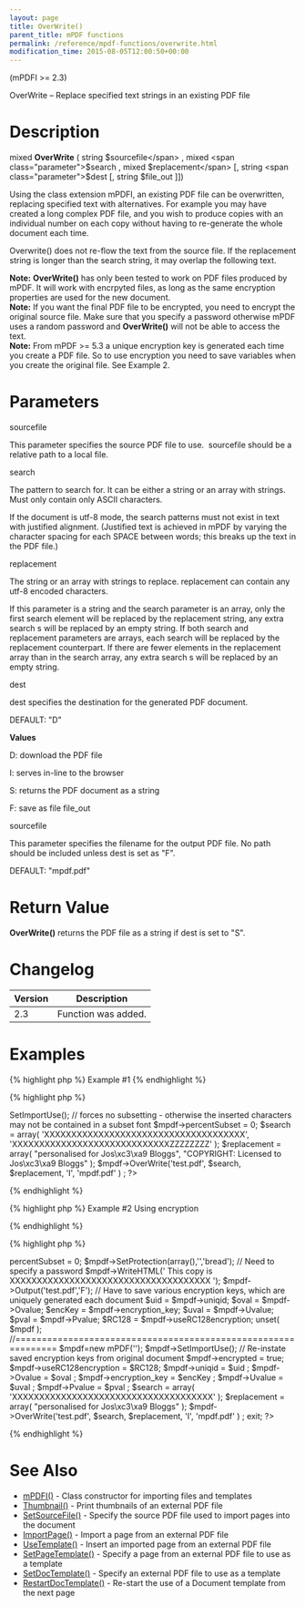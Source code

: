 ```yaml
---
layout: page
title: OverWrite()
parent_title: mPDF functions
permalink: /reference/mpdf-functions/overwrite.html
modification_time: 2015-08-05T12:00:50+00:00
---
```


(mPDFI &gt;= 2.3)

OverWrite – Replace specified text strings in an existing PDF file

# Description

mixed <b>OverWrite</b> ( string <span class="parameter">$sourcefile</span> , mixed <span class="parameter">$search</span> , mixed <span class="parameter">$replacement</span> [, string <span class="parameter">$dest</span> [, string <span class="parameter">$file_out</span> ]])

Using the class extension mPDFI, an existing PDF file can be overwritten, replacing specified text with alternatives. For example you may have created a long complex PDF file, and you wish to produce copies with an individual number on each copy without having to re-generate the whole document each time.

Overwrite() does not re-flow the text from the source file. If the <span class="parameter">replacement</span> string is longer than the <span class="parameter">search</span> string, it may overlap the following text.

<div class="alert alert-info" role="alert"><strong>Note:</strong> <b>OverWrite()</b> has only been tested to work on PDF files produced by mPDF. It will work with encrpyted files, as long as the same encryption properties are used for the new document.</div>

<div class="alert alert-info" role="alert"><strong>Note:</strong> If you want the final PDF file to be encrypted, you need to encrypt the original source file. Make sure that you specify a password otherwise mPDF uses a random password and <b>OverWrite()</b> will not be able to access the text.</div>

<div class="alert alert-info" role="alert"><strong>Note:</strong> From mPDF &gt;= 5.3 a unique encryption key is generated each time you create a PDF file. So to use encryption you need to save variables when you create the original file. See Example 2.</div>

# Parameters

<span class="parameter">sourcefile</span>

This parameter specifies the source PDF file to use.&nbsp; <span class="parameter">sourcefile</span> should be a relative path to a local file.

<span class="parameter">search</span>

The pattern to search for. It can be either a string or an array with strings. Must only contain only ASCII characters.

If the document is utf-8 mode, the search patterns must not exist in text with justified alignment. (Justified text is achieved in mPDF by varying the character spacing for each <span class="smallblock">SPACE</span> between words; this breaks up the text in the PDF file.)

<span class="parameter">replacement</span>

The string or an array with strings to replace. <span class="parameter">replacement</span> can contain any utf-8 encoded characters.

If this parameter is a string and the <span class="parameter">search</span> parameter is an array, only the first <span class="parameter">search</span> element will be replaced by the <span class="parameter">replacement</span> string, any extra <span class="parameter">search</span> s will be replaced by an empty string. If both <span class="parameter">search</span> and <span class="parameter">replacement</span> parameters are arrays, each <span class="parameter">search</span> will be replaced by the <span class="parameter">replacement</span> counterpart. If there are fewer elements in the <span class="parameter">replacement</span> array than in the <span class="parameter">search</span> array, any extra <span class="parameter">search</span> s will be replaced by an empty string.

<span class="parameter">dest</span>

<span class="parameter">dest</span> specifies the destination for the generated PDF document.

<span class="smallblock">DEFAULT</span>: "D"

<b>Values</b>

D: download the PDF file

I: serves in-line to the browser

S: returns the PDF document as a string

F: save as file <span class="parameter">file_out

</span>

<span class="parameter">sourcefile</span>

This parameter specifies the filename for the output PDF file. No path should be included unless <span class="parameter">dest</span> is set as "F".

<span class="smallblock">DEFAULT</span>: "mpdf.pdf"

# Return Value

<b>OverWrite()</b> returns the PDF file as a string if <span class="parameter">dest</span> is set to "S".

# Changelog

<table class="table"> <thead>
<tr> <th>Version</th><th>Description</th> </tr>
</thead> <tbody>
<tr>
<td>2.3</td>
<td>Function was added.</td>
</tr>
</tbody> </table>

# Examples

{% highlight php %}
Example #1
{% endhighlight %}

{% highlight php %}
<?php

include("../mpdf.php");

// Must set codepage (e.g. UTF-8 or Core fonts) the same as for original document

// The rest of the parameters do nothing

$mpdf=new mPDFI('');

$mpdf->SetImportUse(); 

// forces no subsetting - otherwise the inserted characters may not be contained in a subset font

$mpdf->percentSubset = 0;    

$search = array(

        'XXXXXXXXXXXXXXXXXXXXXXXXXXXXXXXXXXXXX', 

        'XXXXXXXXXXXXXXXXXXXXXXXXXXXXXZZZZZZZZ'

);

$replacement = array(

        "personalised for Jos\xc3\xa9 Bloggs",

        "COPYRIGHT: Licensed to Jos\xc3\xa9 Bloggs"

);

$mpdf->OverWrite('test.pdf', $search, $replacement, 'I', 'mpdf.pdf' ) ;

?>
{% endhighlight %}

{% highlight php %}
Example #2  Using encryption

{% endhighlight %}

{% highlight php %}
<?php

include("../mpdf.php");

$mpdf=new mPDF(''); 

$mpdf->percentSubset = 0;

$mpdf->SetProtection(array(),'','bread');   // Need to specify a password

$mpdf->WriteHTML('
This copy is XXXXXXXXXXXXXXXXXXXXXXXXXXXXXXXXXXXXX
');

$mpdf->Output('test.pdf','F'); 

    // Have to save various encryption keys, which are uniquely generated each document

    $uid = $mpdf->uniqid;

    $oval = $mpdf->Ovalue;

    $encKey = $mpdf->encryption_key;

    $uval = $mpdf->Uvalue;

    $pval = $mpdf->Pvalue;

    $RC128 = $mpdf->useRC128encryption;

unset( $mpdf );

//==============================================================

$mpdf=new mPDF('');

$mpdf->SetImportUse();

    // Re-instate saved encryption keys from original document

    $mpdf->encrypted = true;

    $mpdf->useRC128encryption = $RC128;

    $mpdf->uniqid = $uid ;

    $mpdf->Ovalue = $oval ;

    $mpdf->encryption_key = $encKey ;

    $mpdf->Uvalue = $uval ;

    $mpdf->Pvalue = $pval ;

$search = array(

        'XXXXXXXXXXXXXXXXXXXXXXXXXXXXXXXXXXXXX'

);

$replacement = array(

        "personalised for Jos\xc3\xa9 Bloggs"

);

$mpdf->OverWrite('test.pdf', $search, $replacement, 'I', 'mpdf.pdf' ) ;

exit;

?>
{% endhighlight %}

# See Also

<ul>
<li><a href="index4a46.html?tid=348">mPDFI()</a> - Class constructor for importing files and templates</li>
<li><a href="{{ "/reference/mpdf-functions/thumbnail.html" | prepend: site.baseurl }}">Thumbnail()</a> - Print thumbnails of an external PDF file</li>
<li><a href="{{ "/reference/mpdf-functions/setsourcefile.html" | prepend: site.baseurl }}">SetSourceFile()</a> - Specify the source PDF file used to import pages into the document</li>
<li><a href="{{ "/reference/mpdf-functions/importpage.html" | prepend: site.baseurl }}">ImportPage()</a> - Import a page from an external PDF file</li>
<li><a href="{{ "/reference/mpdf-functions/usetemplate.html" | prepend: site.baseurl }}">UseTemplate()</a> - Insert an imported page from an external PDF file</li>
<li><a href="{{ "/reference/mpdf-functions/setpagetemplate.html" | prepend: site.baseurl }}">SetPageTemplate()</a> - Specify a page from an external PDF file to use as a template</li>
<li><a href="{{ "/reference/mpdf-functions/setdoctemplate.html" | prepend: site.baseurl }}">SetDocTemplate()</a> - Specify an external PDF file to use as a template</li>
<li><a href="{{ "/reference/mpdf-functions/restartdoctemplate.html" | prepend: site.baseurl }}">RestartDocTemplate()</a> - Re-start the use of a Document template from the next page</li>
</ul>
